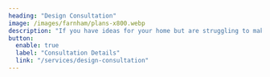 ```yaml
---
heading: "Design Consultation"
image: /images/farnham/plans-x800.webp
description: "If you have ideas for your home but are struggling to make decisions, or you're unsure where to start, a design consultation can help. |Meet one-to-one with Rachel — online or in person — to explore options, solve design dilemmas, and find the right solutions for your home."
button:
  enable: true
  label: "Consultation Details"
  link: "/services/design-consultation"
---
```

